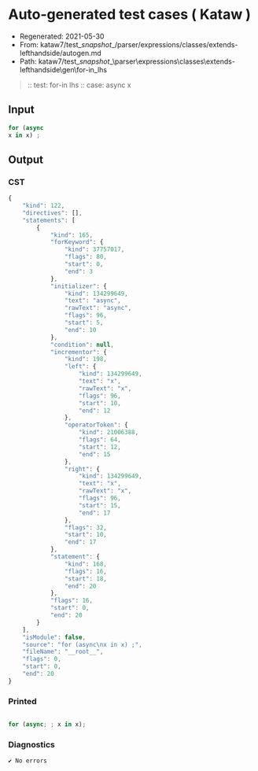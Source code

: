 # Auto-generated test cases ( Kataw )
- Regenerated: 2021-05-30
- From: kataw7/test\__snapshot__/parser/expressions/classes/extends-lefthandside/autogen.md
- Path: kataw7/test\__snapshot__\parser\expressions\classes\extends-lefthandside\gen\for-in_lhs
> :: test: for-in lhs
> :: case: async
>          x
## Input

`````js
for (async
x in x) ;
`````
## Output

### CST

```javascript
{
    "kind": 122,
    "directives": [],
    "statements": [
        {
            "kind": 165,
            "forKeyword": {
                "kind": 37757017,
                "flags": 80,
                "start": 0,
                "end": 3
            },
            "initializer": {
                "kind": 134299649,
                "text": "async",
                "rawText": "async",
                "flags": 96,
                "start": 5,
                "end": 10
            },
            "condition": null,
            "incrementor": {
                "kind": 198,
                "left": {
                    "kind": 134299649,
                    "text": "x",
                    "rawText": "x",
                    "flags": 96,
                    "start": 10,
                    "end": 12
                },
                "operatorToken": {
                    "kind": 21006388,
                    "flags": 64,
                    "start": 12,
                    "end": 15
                },
                "right": {
                    "kind": 134299649,
                    "text": "x",
                    "rawText": "x",
                    "flags": 96,
                    "start": 15,
                    "end": 17
                },
                "flags": 32,
                "start": 10,
                "end": 17
            },
            "statement": {
                "kind": 168,
                "flags": 16,
                "start": 18,
                "end": 20
            },
            "flags": 16,
            "start": 0,
            "end": 20
        }
    ],
    "isModule": false,
    "source": "for (async\nx in x) ;",
    "fileName": "__root__",
    "flags": 0,
    "start": 0,
    "end": 20
}
```

### Printed

```javascript

for (async; ; x in x);
```

### Diagnostics

```javascript
✔ No errors
```


